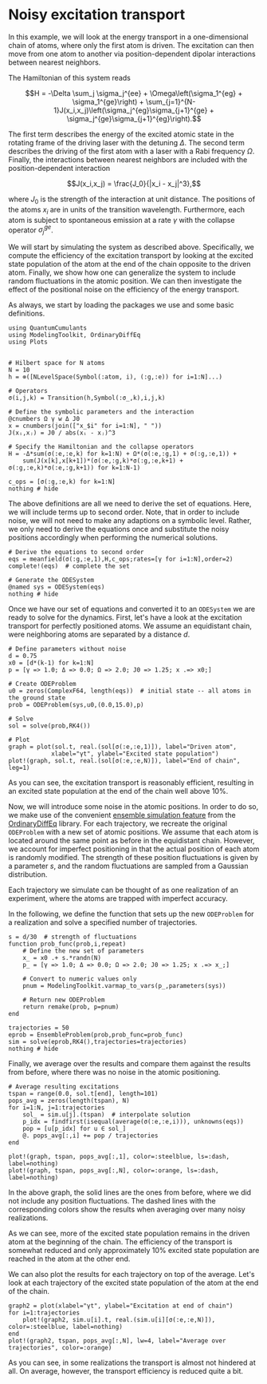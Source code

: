 # Noisy excitation transport

In this example, we will look at the energy transport in a one-dimensional chain of atoms, where only the first atom is driven.
The excitation can then move from one atom to another via position-dependent dipolar interactions between nearest neighbors.

The Hamiltonian of this system reads

```math
H = -\Delta \sum_j \sigma_j^{ee} + \Omega\left(\sigma_1^{eg} + \sigma_1^{ge}\right) + \sum_{j=1}^{N-1}J(x_i,x_j)\left(\sigma_j^{eg}\sigma_{j+1}^{ge} + \sigma_j^{ge}\sigma_{j+1}^{eg}\right).
```

The first term describes the energy of the excited atomic state in the rotating frame of the driving laser with the detuning $\Delta$.
The second term describes the driving of the first atom with a laser with a Rabi frequency $\Omega$.
Finally, the interactions between nearest neighbors are included with the position-dependent interaction

```math
J(x_i,x_j) = \frac{J_0}{|x_i - x_j|^3},
```

where $J_0$ is the strength of the interaction at unit distance.
The positions of the atoms $x_i$ are in units of the transition wavelength.
Furthermore, each atom is subject to spontaneous emission at a rate $\gamma$ with the collapse operator $\sigma_j^{ge}$.

We will start by simulating the system as described above.
Specifically, we compute the efficiency of the excitation transport by looking at the excited state population of the atom at the end of the chain opposite to the driven atom.
Finally, we show how one can generalize the system to include random fluctuations in the atomic position.
We can then investigate the effect of the positional noise on the efficiency of the energy transport.

As always, we start by loading the packages we use and some basic definitions.

```@example noisy-chain
using QuantumCumulants
using ModelingToolkit, OrdinaryDiffEq
using Plots


# Hilbert space for N atoms
N = 10
h = ⊗([NLevelSpace(Symbol(:atom, i), (:g,:e)) for i=1:N]...)

# Operators
σ(i,j,k) = Transition(h,Symbol(:σ_,k),i,j,k)

# Define the symbolic parameters and the interaction
@cnumbers Ω γ w Δ J0
x = cnumbers(join(["x_$i" for i=1:N], " "))
J(xᵢ,xⱼ) = J0 / abs(xᵢ - xⱼ)^3

# Specify the Hamiltonian and the collapse operators
H = -Δ*sum(σ(:e,:e,k) for k=1:N) + Ω*(σ(:e,:g,1) + σ(:g,:e,1)) +
    sum(J(x[k],x[k+1])*(σ(:e,:g,k)*σ(:g,:e,k+1) + σ(:g,:e,k)*σ(:e,:g,k+1)) for k=1:N-1)

c_ops = [σ(:g,:e,k) for k=1:N]
nothing # hide
```

The above definitions are all we need to derive the set of equations.
Here, we will include terms up to second order.
Note, that in order to include noise, we will not need to make any adaptions on a symbolic level.
Rather, we only need to derive the equations once and substitute the noisy positions accordingly when performing the numerical solutions.

```@example noisy-chain
# Derive the equations to second order
eqs = meanfield(σ(:g,:e,1),H,c_ops;rates=[γ for i=1:N],order=2)
complete!(eqs)  # complete the set

# Generate the ODESystem
@named sys = ODESystem(eqs)
nothing # hide
```

Once we have our set of equations and converted it to an `ODESystem` we are ready to solve for the dynamics.
First, let's have a look at the excitation transport for perfectly positioned atoms.
We assume an equidistant chain, were neighboring atoms are separated by a distance $d$.

```@example noisy-chain
# Define parameters without noise
d = 0.75
x0 = [d*(k-1) for k=1:N]
p = [γ => 1.0; Δ => 0.0; Ω => 2.0; J0 => 1.25; x .=> x0;]

# Create ODEProblem
u0 = zeros(ComplexF64, length(eqs))  # initial state -- all atoms in the ground state
prob = ODEProblem(sys,u0,(0.0,15.0),p)

# Solve
sol = solve(prob,RK4())

# Plot
graph = plot(sol.t, real.(sol[σ(:e,:e,1)]), label="Driven atom",
            xlabel="γt", ylabel="Excited state population")
plot!(graph, sol.t, real.(sol[σ(:e,:e,N)]), label="End of chain", leg=1)
```

As you can see, the excitation transport is reasonably efficient, resulting in an excited state population at the end of the chain well above 10%.

Now, we will introduce some noise in the atomic positions.
In order to do so, we make use of the convenient [ensemble simulation feature](https://diffeq.sciml.ai/stable/features/ensemble/) from the [OrdinaryDiffEq](https://diffeq.sciml.ai/stable/) library.
For each trajectory, we recreate the original `ODEProblem` with a new set of atomic positions.
We assume that each atom is located around the same point as before in the equidistant chain.
However, we account for imperfect positioning in that the actual position of each atom is randomly modified.
The strength of these position fluctuations is given by a parameter $s$, and the random fluctuations are sampled from a Gaussian distribution.

Each trajectory we simulate can be thought of as one realization of an experiment, where the atoms are trapped with imperfect accuracy.

In the following, we define the function that sets up the new `ODEProblem` for a realization and solve a specified number of trajectories.

```@example noisy-chain
s = d/30  # strength of fluctuations
function prob_func(prob,i,repeat)
    # Define the new set of parameters
    x_ = x0 .+ s.*randn(N)
    p_ = [γ => 1.0; Δ => 0.0; Ω => 2.0; J0 => 1.25; x .=> x_;]

    # Convert to numeric values only
    pnum = ModelingToolkit.varmap_to_vars(p_,parameters(sys))

    # Return new ODEProblem
    return remake(prob, p=pnum)
end

trajectories = 50
eprob = EnsembleProblem(prob,prob_func=prob_func)
sim = solve(eprob,RK4(),trajectories=trajectories)
nothing # hide
```

Finally, we average over the results and compare them against the results from before, where there was no noise in the atomic positioning.

```@example noisy-chain
# Average resulting excitations
tspan = range(0.0, sol.t[end], length=101)
pops_avg = zeros(length(tspan), N)
for i=1:N, j=1:trajectories
    sol_ = sim.u[j].(tspan)  # interpolate solution
    p_idx = findfirst(isequal(average(σ(:e,:e,i))), unknowns(eqs))
    pop = [u[p_idx] for u ∈ sol_]
    @. pops_avg[:,i] += pop / trajectories
end

plot!(graph, tspan, pops_avg[:,1], color=:steelblue, ls=:dash, label=nothing)
plot!(graph, tspan, pops_avg[:,N], color=:orange, ls=:dash, label=nothing)
```

In the above graph, the solid lines are the ones from before, where we did not include any position fluctuations.
The dashed lines with the corresponding colors show the results when averaging over many noisy realizations.

As we can see, more of the excited state population remains in the driven atom at the beginning of the chain.
The efficiency of the transport is somewhat reduced and only approximately 10% excited state population are reached in the atom at the other end.

We can also plot the results for each trajectory on top of the average.
Let's look at each trajectory of the excited state population of the atom at the end of the chain.

```@example noisy-chain
graph2 = plot(xlabel="γt", ylabel="Excitation at end of chain")
for i=1:trajectories
    plot!(graph2, sim.u[i].t, real.(sim.u[i][σ(:e,:e,N)]), color=:steelblue, label=nothing)
end
plot!(graph2, tspan, pops_avg[:,N], lw=4, label="Average over trajectories", color=:orange)
```

As you can see, in some realizations the transport is almost not hindered at all.
On average, however, the transport efficiency is reduced quite a bit.